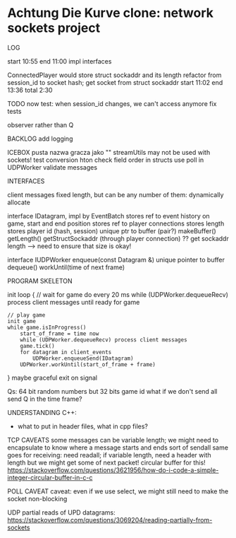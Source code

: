 # Achtung Die Kurve clone: network sockets project 

LOG

start 10:55
end 11:00
impl interfaces

ConnectedPlayer would store struct sockaddr and its length
refactor from session_id to socket hash; get socket from struct sockaddr
start 11:02
end 13:36
total 2:30




TODO now
test: when session_id changes, we can't access anymore
fix tests

observer rather than Q



















BACKLOG
add logging

ICEBOX
pusta nazwa gracza jako ""
streamUtils may not be used with sockets!
test conversion hton
check field order in structs
use poll in UDPWorker
validate messages

INTERFACES

client messages fixed length, but can be any number of them: dynamically allocate

interface IDatagram<size>, impl by EventBatch
    stores ref to event history on game, start and end position
    stores ref to player connections
    stores length
    stores player id (hash, session)
    unique ptr to buffer (pair?) makeBuffer()
    getLength()
    getStructSockaddr (through player connection)
    ?? get sockaddr length
    --> need to ensure that size is okay!

interface IUDPWorker
    enqueue(const Datagram &)
    unique pointer to buffer dequeue()
    workUntil(time of next frame)

PROGRAM SKELETON

init
loop {
    // wait for game
    do
        every 20 ms
            while (UDPWorker.dequeueRecv) process client messages
    until ready for game

    // play game
    init game
    while game.isInProgress()
        start_of_frame = time now
        while (UDPWorker.dequeueRecv) process client messages
        game.tick()
        for datagram in client_events
            UDPWorker.enqueueSend(IDatagram)
        UDPWorker.workUntil(start_of_frame + frame)
}
maybe graceful exit on signal

Qs:
64 bit random numbers but 32 bits game id
what if we don't send all send Q in the time frame?

UNDERSTANDING C++:
* what to put in header files, what in cpp files?

TCP CAVEATS
some messages can be variable length; we might need to encapsulate to know where a message starts and ends
    sort of sendall
    same goes for receiving: need readall; if variable length, need a header with length
    but we might get some of next packet! circular buffer for this!
        https://stackoverflow.com/questions/3621956/how-do-i-code-a-simple-integer-circular-buffer-in-c-c

POLL CAVEAT
caveat: even if we use select, we might still need to make the socket non-blocking

UDP
partial reads of UPD datagrams: https://stackoverflow.com/questions/3069204/reading-partially-from-sockets
